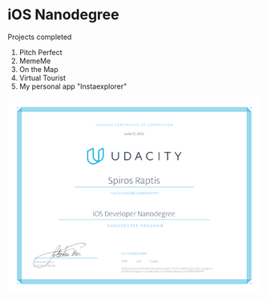 # iOS Nanodegree

Projects completed

1. Pitch Perfect
2. MemeMe
3. On the Map
4. Virtual Tourist
5. My personal app "Instaexplorer"

![img](iosnd.png)